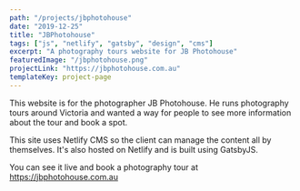 ```yaml
---
path: "/projects/jbphotohouse"
date: "2019-12-25"
title: "JBPhotohouse"
tags: ["js", "netlify", "gatsby", "design", "cms"]
excerpt: "A photography tours website for JB Photohouse"
featuredImage: "/jbphotohouse.png"
projectLink: "https://jbphotohouse.com.au"
templateKey: project-page
---
```


This website is for the photographer JB Photohouse. He runs photography tours around Victoria and wanted a way for people to see more information about the tour and book a spot.

This site uses Netlify CMS so the client can manage the content all by themselves. It's also hosted on Netlify and is built using GatsbyJS.

You can see it live and book a photography tour at <https://jbphotohouse.com.au>
